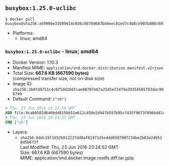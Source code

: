 ## `busybox:1.25.0-uclibc`

```console
$ docker pull busybox@sha256:a59906e33509d14c036c8678d687bd4eec81ed7c4b8ce907b888c607f6a1e0e6
```

-	Platforms:
	-	linux; amd64

### `busybox:1.25.0-uclibc` - linux; amd64

-	Docker Version: 1.10.3
-	Manifest MIME: `application/vnd.docker.distribution.manifest.v2+json`
-	Total Size: **667.6 KB (667590 bytes)**  
	(compressed transfer size, not on-disk size)
-	Image ID: `sha256:2b8fd9751c4c0f5dd266fcae00707e67a2545ef34f9a29354585f93dac906749`
-	Default Command: `["sh"]`

```dockerfile
# Thu, 23 Jun 2016 23:23:36 GMT
ADD file:9ca60502d646bdd815bb51e612c458e2d447b597b95cf435f9673f0966d41c1a in /
# Thu, 23 Jun 2016 23:23:37 GMT
CMD ["sh"]
```

-	Layers:
	-	`sha256:8ddc19f16526912237dd8af81971d5e4dd0587907234be2b83e249518d5b673f`  
		Last Modified: Thu, 23 Jun 2016 23:24:52 GMT  
		Size: 667.6 KB (667590 bytes)  
		MIME: application/vnd.docker.image.rootfs.diff.tar.gzip
